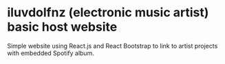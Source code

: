 # iluvdolfnz (electronic music artist) basic host website

Simple website using React.js and React Bootstrap to link to artist projects with embedded Spotify album.
